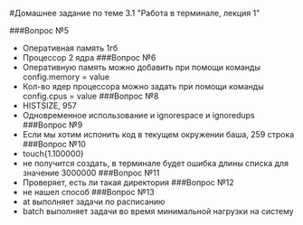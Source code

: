 #Домашнее задание по теме 3.1 "Работа в терминале, лекция 1"

###Вопрос №5
- Оперативная память 1гб
- Процессор 2 ядра
###Вопрос №6
- Оперативную память можно добавить при помощи команды config.memory = value
- Кол-во ядер процессора можно задать при помощи команды config.cpus = value
###Вопрос №8
- HISTSIZE, 957
- Одновременное использование и ignorespace и ignoredups
###Вопрос №9
- Если мы хотим испонить код в текущем окружении баша, 259 строка
###Вопрос №10
- touch{1.100000} 
- не получится создать, в терминале будет ошибка длины списка для значение 3000000
###Вопрос №11
- Проверяет, есть ли такая директория
###Вопрос №12
- не нашел способ
###Вопрос №13
- at выполняет задачи по расписанию
- batch выполняет задачи во время минимальной нагрузки на систему
